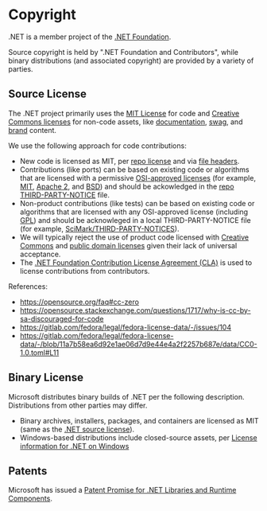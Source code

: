 # Copyright

.NET is a member project of the [.NET Foundation](http://www.dotnetfoundation.org/).

Source copyright is held by ".NET Foundation and Contributors", while binary distributions (and associated copyright) are provided by a variety of parties.

## Source License

The .NET project primarily uses the [MIT License](https://opensource.org/licenses/MIT) for code and [Creative Commons licenses](https://creativecommons.org/) for non-code assets, like [documentation](https://github.com/dotnet/docs/), [swag](https://github.com/dotnet/swag), and [brand](https://github.com/dotnet/brand) content.

We use the following approach for code contributions:

- New code is licensed as MIT, per [repo license](/LICENSE.TXT) and via [file headers](/src/libraries/System.Private.CoreLib/src/System/Collections/Generic/List.cs).
- Contributions (like ports) can be based on existing code or algorithms that are licensed with a permissive [OSI-approved licenses](https://opensource.org/licenses) (for example, [MIT](https://opensource.org/licenses/MIT), [Apache 2](https://opensource.org/licenses/Apache-2.0), and [BSD](https://opensource.org/licenses/BSD-3-Clause)) and should be ackowledged in the [repo THIRD-PARTY-NOTICE](/THIRD-PARTY-NOTICES.TXT) file.
- Non-product contributions (like tests) can be based on existing code or algorithms that are licensed with any OSI-approved license (including [GPL](https://opensource.org/licenses/GPL-2.0)) and should be acknowleged in a local THIRD-PARTY-NOTICE file (for example, [SciMark/THIRD-PARTY-NOTICES](/src/tests/JIT/Performance/CodeQuality/SciMark/THIRD-PARTY-NOTICES)).
- We will typically reject the use of product code licensed with [Creative Commons](https://creativecommons.org/) and [public domain licenses](https://opensource.org/faq#public-domain) given their lack of universal acceptance.
- The [.NET Foundation Contribution License Agreement (CLA)](https://cla.dotnetfoundation.org) is used to license contributions from contributors.

References:

- https://opensource.org/faq#cc-zero
- https://opensource.stackexchange.com/questions/1717/why-is-cc-by-sa-discouraged-for-code
- https://gitlab.com/fedora/legal/fedora-license-data/-/issues/104
- https://gitlab.com/fedora/legal/fedora-license-data/-/blob/11a7b58ea6d92e1ae06d7d9e44e4a2f2257b687e/data/CC0-1.0.toml#L11

## Binary License

Microsoft distributes binary builds of .NET per the following description. Distributions from other parties may differ.

- Binary archives, installers, packages, and containers are licensed as MIT (same as the [.NET source license](https://github.com/dotnet/core/blob/master/LICENSE.TXT)).
- Windows-based distributions include closed-source assets, per [License information for .NET on Windows](https://github.com/dotnet/core/blob/main/license-information-windows.md)

## Patents

Microsoft has issued a [Patent Promise for .NET Libraries and Runtime Components](/PATENTS.TXT).
